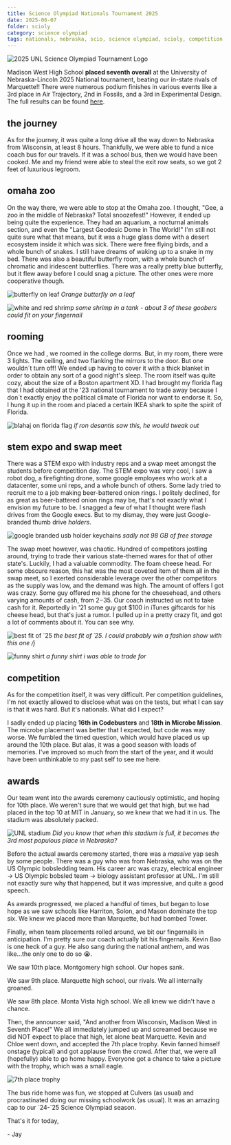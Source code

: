 ```yaml
---
title: Science Olympiad Nationals Tournament 2025
date: 2025-06-07
folder: scioly
category: science olympiad
tags: nationals, nebraska, scio, science olympiad, scioly, competition, tournament, univeristy of nebraska-lincoln, codebusters, microbe mission
---
```

![2025 UNL Science Olympiad Tournament Logo](/assets/photos/nationals25/nats_logo.png)

Madison West High School **placed seventh overall** at the University of Nebraska-Lincoln 2025 National tournament, beating our in-state rivals of Marquette!! There were numerous podium finishes in various events like a 3rd place in Air Trajectory, 2nd in Fossils, and a 3rd in Experimental Design. The full results can be found [here](https://www.duosmium.org/results/2025-05-23_nationals_c/).
<br>

## the journey 
As for the journey, it was quite a long drive all the way down to Nebraska from Wisconsin, at least 8 hours. Thankfully, we were able to fund a nice coach bus for our travels. If it was a school bus, then we would have been cooked. Me and my friend were able to steal the exit row seats, so we got 2 feet of luxurious legroom. 
<br>
## omaha zoo
On the way there, we were able to stop at the Omaha zoo. I thought, "Gee, a zoo in the middle of Nebraska? Total snoozefest!" However, it ended up being quite the experience. They had an aquarium, a nocturnal animals section, and even the "Largest Geodesic Dome in The World!" I'm still not quite sure what that means, but it was a huge glass dome with a desert ecosystem inside it which was sick. There were free flying birds, and a whole bunch of snakes. I still have dreams of waking up to a snake in my bed. There was also a beautiful butterfly room, with a whole bunch of chromatic and iridescent butterflies. There was a really pretty blue butterfly, but it flew away before I could snag a picture. The other ones were more cooperative though. 

![butterfly on leaf](/assets/photos/nationals25/butterfly.jpg)
*Orange butterfly on a leaf*

![white and red shrimp](/assets/photos/nationals25/shrimp.png)
*some shrimp in a tank - about 3 of these goobers could fit on your fingernail*

## rooming
Once we had , we roomed in the college dorms. But, in my room, there were 3 lights. The ceiling, and two flanking the mirrors to the door. But one wouldn´t turn off! We ended up having to cover it with a thick blanket in order to obtain any sort of a good night's sleep. The room itself was quite cozy, about the size of a Boston apartment XD. I had brought my florida flag that I had obtained at the '23 national tournament to trade away because I don´t exactly enjoy the political climate of Florida nor want to endorse it. So, I hung it up in the room and placed a certain IKEA shark to spite the spirit of Florida.

![blahaj on florida flag](/assets/photos/nationals25/blahaj.png)
*if ron desantis saw this, he would tweak out*
## stem expo and swap meet
There was a STEM expo with industry reps and a swap meet amongst the students before competition day. The STEM expo was very cool, I saw a robot dog, a firefighting drone, some google employees who work at a datacenter, some uni reps, and a whole bunch of others. Some lady tried to recruit me to a job making beer-battered onion rings. I politely declined, for as great as beer-battered onion rings may be, that's not exactly what I envision my future to be. I snagged a few of what I thought were flash drives from the Google execs. But to my dismay, they were just Google-branded thumb drive _holders_. 

![google branded usb holder keychains](/assets/photos/nationals25/google_usb.png)
*sadly not 98 GB of free storage*

The swap meet however, was chaotic. Hundred of competitors jostling around, trying to trade their various state-themed wares for that of other state's. Luckily, I had a valuable commodity. The foam cheese head. For some obscure reason, this hat was the most coveted item of them all in the swap meet, so I exerted considerable leverage over the other competitors as the supply was low, and the demand was high. 
The amount of offers I got was crazy. Some guy offered me his phone for the cheesehead, and others varying amounts of cash, from $2-$35. Our coach instructed us not to take cash for it. Reportedly in '21 some guy got $100 in iTunes giftcards for his cheese head, but that's just a rumor. I pulled up in a pretty crazy fit, and got a lot of comments about it. You can see why.

![best fit of ´25](/assets/photos/nationals25/fit.png)
*the best fit of ´25. I could probably win a fashion show with this one /j*

![funny shirt](/assets/photos/nationals25/i_hrt_math.png)
*a funny shirt i was able to trade for*

## competition

As for the competition itself, it was very difficult. Per competition guidelines, I'm not exactly allowed to disclose what was on the tests, but what I can say is that it was hard. But it's nationals. What did I expect?

I sadly ended up placing **16th in Codebusters** and **18th in Microbe Mission**. The microbe placement was better that I expected, but code was way worse. We fumbled the timed question, which would have placed us up around the 10th place. But alas, it was a good season with loads of memories. I've improved so much from the start of the year, and it would have been unthinkable to my past self to see me here.

## awards
Our team went into the awards ceremony cautiously optimistic, and hoping for 10th place. We weren't sure that we would get that high, but we had placed in the top 10 at MIT in January, so we knew that we had it in us. The stadium was absolutely packed. 

![UNL stadium](/assets/photos/nationals25/stadium.png)
*Did you know that when this stadium is full, it becomes the 3rd most populous place in Nebraska?*

Before the actual awards ceremony started, there was a _massive_ yap sesh by some people. There was a guy who was from Nebraska, who was on the US Olympic bobsledding team. His career arc was crazy, electrical engineer -> US Olympic bobsled team -> biology assistant professor at UNL. 
I'm still not exactly sure why that happened, but it was impressive, and quite a good speech.

As awards progressed, we placed a handful of times, but began to lose hope as we saw schools like Harriton, Solon, and Mason dominate the top six. We knew we placed more than Marquette, but had bombed Tower. 

Finally, when team placements rolled around, we bit our fingernails in anticipation. I'm pretty sure our coach actually bit his fingernails. Kevin Bao is one heck of a guy. He also sang during the national anthem, and was like...the only one to do so :sob:. 

We saw 10th place. Montgomery high school. Our hopes sank. 

We saw 9th place. Marquette high school, our rivals. We all internally groaned. 

We saw 8th place. Monta Vista high school. We all knew we didn't have a chance.

Then, the announcer said, "And another from Wisconsin, Madison West in Seventh Place!" We all immediately jumped up and screamed because we
did NOT expect to place that high, let alone beat Marquette. Kevin and Chloe went down, and accepted the 7th place trophy. Kevin fanned himself onstage (typical) and got applause from the crowd. After that, we were all (hopefully) able to go home happy. Everyone got a chance to take a picture with the trophy, which was a small eagle. 

![7th place trophy](/assets/photos/nationals25/trophy.png)

The bus ride home was fun, we stopped at Culvers (as usual) and procrastinated doing our missing schoolwork (as usual). It was an amazing cap to our ´24-´25 Science Olympiad season.

That's it for today,

\- Jay




